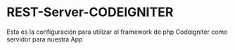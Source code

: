 # REST-Server-CODEIGNITER
Esta es la configuración para utilizar el framework de php Codeigniter como servidor para nuestra App 
